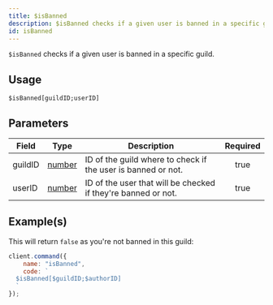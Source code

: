 ```yaml
---
title: $isBanned
description: $isBanned checks if a given user is banned in a specific guild.
id: isBanned
---
```


`$isBanned` checks if a given user is banned in a specific guild.

## Usage

```aoi
$isBanned[guildID;userID]
```

## Parameters

| Field   | Type                                                                                              | Description                                                   | Required |
| ------- | ------------------------------------------------------------------------------------------------- | ------------------------------------------------------------- | :------: |
| guildID | [number](https://developer.mozilla.org/en-US/docs/Web/JavaScript/Reference/Global_Objects/Number) | ID of the guild where to check if the user is banned or not.  |   true   |
| userID  | [number](https://developer.mozilla.org/en-US/docs/Web/JavaScript/Reference/Global_Objects/Number) | ID of the user that will be checked if they're banned or not. |   true   |

## Example(s)

This will return `false` as you're not banned in this guild:

```javascript
client.command({
    name: "isBanned",
    code: `
  $isBanned[$guildID;$authorID]
  `
});
```
